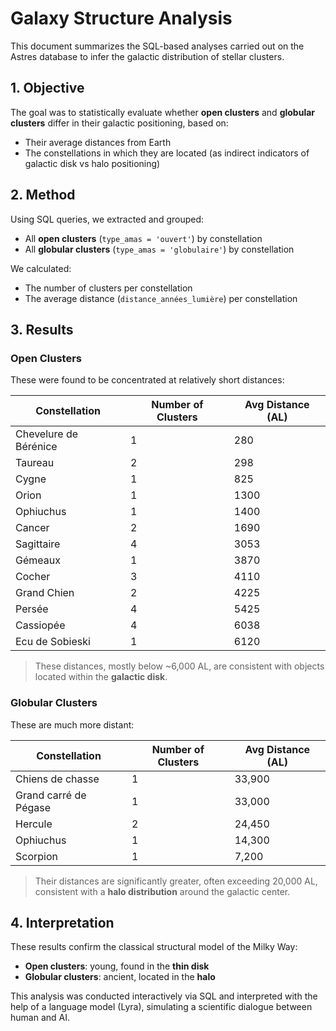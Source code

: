 
# Galaxy Structure Analysis

This document summarizes the SQL-based analyses carried out on the Astres database to infer the galactic distribution of stellar clusters.

## 1. Objective

The goal was to statistically evaluate whether **open clusters** and **globular clusters** differ in their galactic positioning, based on:
- Their average distances from Earth
- The constellations in which they are located (as indirect indicators of galactic disk vs halo positioning)

## 2. Method

Using SQL queries, we extracted and grouped:
- All **open clusters** (`type_amas = 'ouvert'`) by constellation
- All **globular clusters** (`type_amas = 'globulaire'`) by constellation

We calculated:
- The number of clusters per constellation
- The average distance (`distance_années_lumière`) per constellation

## 3. Results

### Open Clusters

These were found to be concentrated at relatively short distances:

| Constellation            | Number of Clusters | Avg Distance (AL) |
|--------------------------|--------------------|-------------------|
| Chevelure de Bérénice    | 1                  | 280               |
| Taureau                  | 2                  | 298               |
| Cygne                    | 1                  | 825               |
| Orion                    | 1                  | 1300              |
| Ophiuchus                | 1                  | 1400              |
| Cancer                   | 2                  | 1690              |
| Sagittaire               | 4                  | 3053              |
| Gémeaux                  | 1                  | 3870              |
| Cocher                   | 3                  | 4110              |
| Grand Chien              | 2                  | 4225              |
| Persée                   | 4                  | 5425              |
| Cassiopée                | 4                  | 6038              |
| Ecu de Sobieski          | 1                  | 6120              |

> These distances, mostly below ~6,000 AL, are consistent with objects located within the **galactic disk**.

### Globular Clusters

These are much more distant:

| Constellation            | Number of Clusters | Avg Distance (AL) |
|--------------------------|--------------------|-------------------|
| Chiens de chasse         | 1                  | 33,900            |
| Grand carré de Pégase    | 1                  | 33,000            |
| Hercule                  | 2                  | 24,450            |
| Ophiuchus                | 1                  | 14,300            |
| Scorpion                 | 1                  | 7,200             |

> Their distances are significantly greater, often exceeding 20,000 AL, consistent with a **halo distribution** around the galactic center.

## 4. Interpretation

These results confirm the classical structural model of the Milky Way:
- **Open clusters**: young, found in the **thin disk**
- **Globular clusters**: ancient, located in the **halo**

This analysis was conducted interactively via SQL and interpreted with the help of a language model (Lyra), simulating a scientific dialogue between human and AI.
